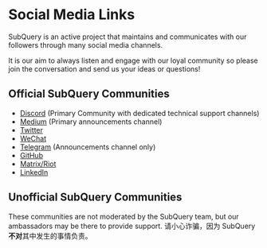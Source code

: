 # Social Media Links

SubQuery is an active project that maintains and communicates with our followers through many social media channels.

It is our aim to always listen and engage with our loyal community so please join the conversation and send us your ideas or questions!

## Official SubQuery Communities

- [Discord](https://discord.com/invite/78zg8aBSMG) (Primary Community with dedicated technical support channels)
- [Medium](https://subquery.medium.com) (Primary announcements channel)
- [Twitter](https://twitter.com/subquerynetwork)
- [WeChat]()
- [Telegram](https://t.me/subquerynetwork) (Announcements channel only)
- [GitHub](https://github.com/SubQuery/subql)
- [Matrix/Riot](https://matrix.to/#/#subquery:matrix.org)
- [LinkedIn](https://www.linkedin.com/company/subquery)

## Unofficial SubQuery Communities

These communities are not moderated by the SubQuery team, but our ambassadors may be there to provide support. 请小心诈骗，因为 SubQuery**不对**其中发生的事情负责。

